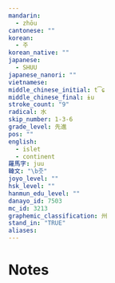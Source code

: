 ```yaml
---
mandarin:
  - zhōu
cantonese: ""
korean:
  - 주
korean_native: ""
japanese:
  - SHUU
japanese_nanori: ""
vietnamese:
middle_chinese_initial: t͡ɕ
middle_chinese_final: ɨu
stroke_count: "9"
radical: 水
skip_number: 1-3-6
grade_level: 先進
pos: ""
english:
  - islet
  - continent
羅馬字: juu
韓文: "\b줏"
joyo_level: ""
hsk_level: ""
hanmun_edu_level: ""
danayo_id: 7503
mc_id: 3213
graphemic_classification: 州
stand_in: "TRUE"
aliases:
---
```


# Notes
